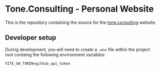 # Tone.Consulting - Personal Website

This is the repository containing the source for the [tone.consulting](tone.consulting) website.

## Developer setup

During development, you will need to create a `.env` file within the project root containg the following environment variables:
```properties
VITE_GH_TOKEN=github_api_token
```